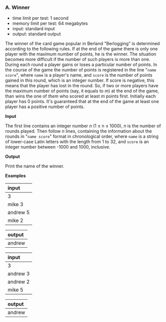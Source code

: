 ### A. Winner

 - time limit per test: 1 second
 - memory limit per test: 64 megabytes
 - input: standard input
 - output: standard output

The winner of the card game popular in Berland "Berlogging" is determined according to the following rules. If at the end of the game there is only one player with the maximum number of points, he is the winner. The situation becomes more difficult if the number of such players is more than one. During each round a player gains or loses a particular number of points. In the course of the game the number of points is registered in the line "`name score`", where `name` is a player's name, and `score` is the number of points gained in this round, which is an integer number. If score is negative, this means that the player has lost in the round. So, if two or more players have the maximum number of points (say, it equals to *m*) at the end of the game, than wins the one of *them* who scored at least *m* points first. Initially each player has 0 points. It's guaranteed that at the end of the game at least one player has a positive number of points.

**Input**

The first line contains an integer number *n* (1 ≤ n ≤ 1000), *n* is the number of rounds played. Then follow *n* lines, containing the information about the rounds in "`name score`" format in chronological order, where `name` is a string of lower-case Latin letters with the length from 1 to 32, and `score` is an integer number between -1000 and 1000, inclusive.

**Output**

Print the name of the winner.

**Examples**

|  input |
| :----- |
|    3   |
| mike 3 |
|andrew 5|
| mike 2 |

| output |
|:------ |
| andrew |

|  input |
| :----- |
|    3   |
|andrew 3|
|andrew 2|
| mike 5 |

| output |
|:------ |
| andrew |
